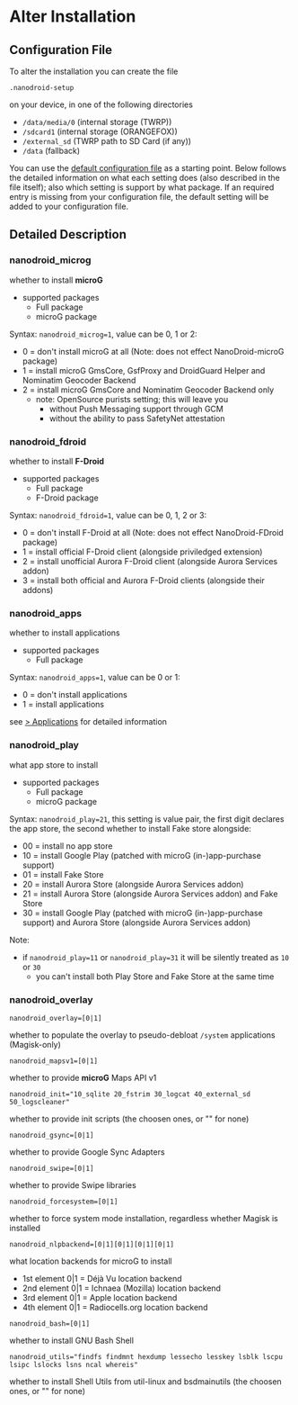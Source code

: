 # Alter Installation

## Configuration File

To alter the installation you can create the file

`.nanodroid-setup`

on your device, in one of the following directories

* `/data/media/0` (internal storage (TWRP))
* `/sdcard1` (internal storage (ORANGEFOX))
* `/external_sd` (TWRP path to SD Card (if any))
* `/data` (fallback)

You can use the [default configuration file](.nanodroid-setup) as a starting point. Below follows the detailed information on what each setting does (also described in the file itself); also which setting is support by what package. If an required entry is missing from your configuration file, the default setting will be added to your configuration file.

## Detailed Description

### nanodroid_microg

whether to install **microG**

* supported packages
  * Full package
  * microG package

Syntax: `nanodroid_microg=1`, value can be 0, 1 or 2:

* 0 = don't install microG at all (Note: does not effect NanoDroid-microG package)
* 1 = install microG GmsCore, GsfProxy and DroidGuard Helper and Nominatim Geocoder Backend
* 2 = install microG GmsCore and Nominatim Geocoder Backend only
  * note: OpenSource purists setting; this will leave you
      * without Push Messaging support through GCM
      * without the ability to pass SafetyNet attestation

### nanodroid_fdroid

whether to install **F-Droid**

* supported packages
  * Full package
  * F-Droid package

Syntax: `nanodroid_fdroid=1`, value can be 0, 1, 2 or 3:

* 0 = don't install F-Droid at all (Note: does not effect NanoDroid-FDroid package)
* 1 = install official F-Droid client (alongside priviledged extension)
* 2 = install unofficial Aurora F-Droid client (alongside Aurora Services addon)
* 3 = install both official and Aurora F-Droid clients (alongside their addons)

### nanodroid_apps

whether to install applications

* supported packages
  * Full package

Syntax: `nanodroid_apps=1`, value can be 0 or 1:

* 0 = don't install applications
* 1 = install applications

see [> Applications](Applications.md) for detailed information

### nanodroid_play

what app store to install

* supported packages
  * Full package
  * microG package

Syntax: `nanodroid_play=21`, this setting is value pair, the first digit declares the app store, the second whether to install Fake store alongside:

* 00 = install no app store
* 10 = install Google Play (patched with microG (in-)app-purchase support)
* 01 = install Fake Store
* 20 = install Aurora Store (alongside Aurora Services addon)
* 21 = install Aurora Store (alongside Aurora Services addon) and Fake Store
* 30 = install Google Play (patched with microG (in-)app-purchase support) and Aurora Store (alongside Aurora Services addon)

Note:
* if `nanodroid_play=11` or  `nanodroid_play=31` it will be silently treated as `10` or `30`
  * you can't install both Play Store and Fake Store at the same time

### nanodroid_overlay

`nanodroid_overlay=[0|1]`

whether to populate the overlay to pseudo-debloat `/system` applications (Magisk-only)

`nanodroid_mapsv1=[0|1]`

whether to provide **microG** Maps API v1

`nanodroid_init="10_sqlite 20_fstrim 30_logcat 40_external_sd 50_logscleaner"`

whether to provide init scripts (the choosen ones, or "" for none)

`nanodroid_gsync=[0|1]`

whether to provide Google Sync Adapters

`nanodroid_swipe=[0|1]`

whether to provide Swipe libraries

`nanodroid_forcesystem=[0|1]`

whether to force system mode installation, regardless whether Magisk is installed

`nanodroid_nlpbackend=[0|1][0|1][0|1][0|1]`

what location backends for microG to install
* 1st element 0|1 = Déjà Vu location backend
* 2nd element 0|1 = Ichnaea (Mozilla) location backend
* 3rd element 0|1 = Apple location backend
* 4th element 0|1 = Radiocells.org location backend

`nanodroid_bash=[0|1]`

whether to install GNU Bash Shell

`nanodroid_utils="findfs findmnt hexdump lessecho lesskey lsblk lscpu lsipc lslocks lsns ncal whereis"`

whether to install Shell Utils from util-linux and bsdmainutils (the choosen ones, or "" for none)
